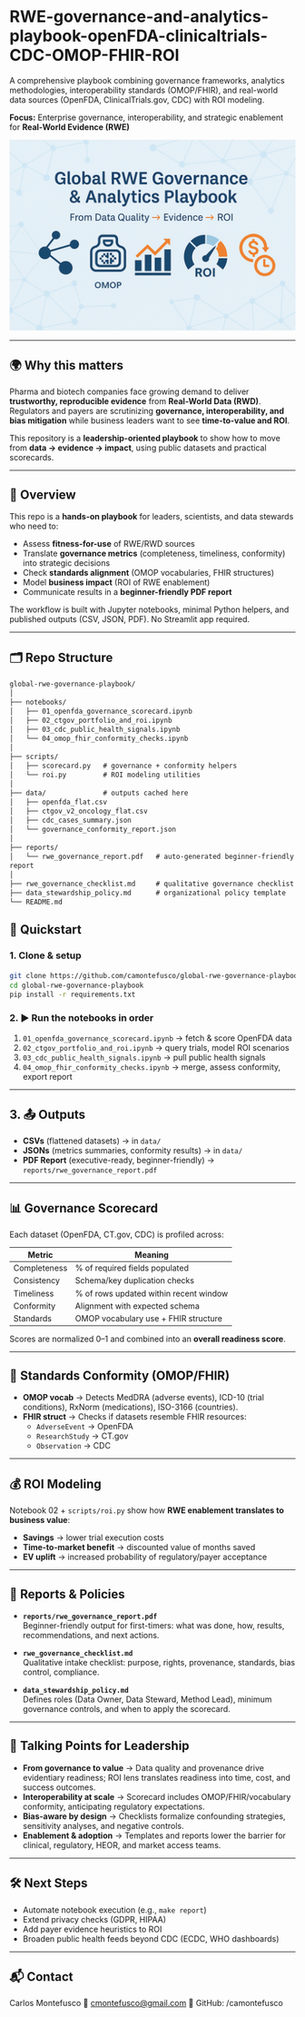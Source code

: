 # RWE-governance-and-analytics-playbook-openFDA-clinicaltrials-CDC-OMOP-FHIR-ROI
A comprehensive playbook combining governance frameworks, analytics methodologies, interoperability standards (OMOP/FHIR), and real-world data sources (OpenFDA, ClinicalTrials.gov, CDC) with ROI modeling.

**Focus:** Enterprise governance, interoperability, and strategic enablement for **Real-World Evidence (RWE)**

![Banner](banner.png)

---

## 🌍 Why this matters

Pharma and biotech companies face growing demand to deliver **trustworthy, reproducible evidence** from **Real-World Data (RWD)**.  
Regulators and payers are scrutinizing **governance, interoperability, and bias mitigation** while business leaders want to see **time-to-value and ROI**.

This repository is a **leadership-oriented playbook** to show how to move from **data → evidence → impact**, using public datasets and practical scorecards.

---

## 📖 Overview

This repo is a **hands-on playbook** for leaders, scientists, and data stewards who need to:

- Assess **fitness-for-use** of RWE/RWD sources  
- Translate **governance metrics** (completeness, timeliness, conformity) into strategic decisions  
- Check **standards alignment** (OMOP vocabularies, FHIR structures)  
- Model **business impact** (ROI of RWE enablement)  
- Communicate results in a **beginner-friendly PDF report**  

The workflow is built with Jupyter notebooks, minimal Python helpers, and published outputs (CSV, JSON, PDF). No Streamlit app required.

---

## 🗂️ Repo Structure

```text
global-rwe-governance-playbook/
│
├── notebooks/
│   ├── 01_openfda_governance_scorecard.ipynb
│   ├── 02_ctgov_portfolio_and_roi.ipynb
│   ├── 03_cdc_public_health_signals.ipynb
│   └── 04_omop_fhir_conformity_checks.ipynb
│
├── scripts/
│   ├── scorecard.py   # governance + conformity helpers
│   └── roi.py         # ROI modeling utilities
│
├── data/              # outputs cached here
│   ├── openfda_flat.csv
│   ├── ctgov_v2_oncology_flat.csv
│   ├── cdc_cases_summary.json
│   └── governance_conformity_report.json
│
├── reports/
│   └── rwe_governance_report.pdf   # auto-generated beginner-friendly report
│
├── rwe_governance_checklist.md     # qualitative governance checklist
├── data_stewardship_policy.md      # organizational policy template
└── README.md
```
## 🚀 Quickstart

### 1. Clone & setup
```bash
git clone https://github.com/camontefusco/global-rwe-governance-playbook.git
cd global-rwe-governance-playbook
pip install -r requirements.txt
```
### 2. ▶️ Run the notebooks in order

1. `01_openfda_governance_scorecard.ipynb` → fetch & score OpenFDA data  
2. `02_ctgov_portfolio_and_roi.ipynb` → query trials, model ROI scenarios  
3. `03_cdc_public_health_signals.ipynb` → pull public health signals  
4. `04_omop_fhir_conformity_checks.ipynb` → merge, assess conformity, export report  

---

## 3. 📤 Outputs

- **CSVs** (flattened datasets) → in `data/`  
- **JSONs** (metrics summaries, conformity results) → in `data/`  
- **PDF Report** (executive-ready, beginner-friendly) → `reports/rwe_governance_report.pdf`  

---

## 📊 Governance Scorecard

Each dataset (OpenFDA, CT.gov, CDC) is profiled across:

| Metric       | Meaning                                   |
|--------------|-------------------------------------------|
| Completeness | % of required fields populated            |
| Consistency  | Schema/key duplication checks             |
| Timeliness   | % of rows updated within recent window    |
| Conformity   | Alignment with expected schema            |
| Standards    | OMOP vocabulary use + FHIR structure      |

Scores are normalized 0–1 and combined into an **overall readiness score**.

---

## 🧬 Standards Conformity (OMOP/FHIR)

- **OMOP vocab** → Detects MedDRA (adverse events), ICD-10 (trial conditions), RxNorm (medications), ISO-3166 (countries).  
- **FHIR struct** → Checks if datasets resemble FHIR resources:  
  - `AdverseEvent` → OpenFDA  
  - `ResearchStudy` → CT.gov  
  - `Observation` → CDC  

---

## 💰 ROI Modeling

Notebook 02 + `scripts/roi.py` show how **RWE enablement translates to business value**:

- **Savings** → lower trial execution costs  
- **Time-to-market benefit** → discounted value of months saved  
- **EV uplift** → increased probability of regulatory/payer acceptance  

---

## 📑 Reports & Policies

- **`reports/rwe_governance_report.pdf`**  
  Beginner-friendly output for first-timers: what was done, how, results, recommendations, and next actions.  

- **`rwe_governance_checklist.md`**  
  Qualitative intake checklist: purpose, rights, provenance, standards, bias control, compliance.  

- **`data_stewardship_policy.md`**  
  Defines roles (Data Owner, Data Steward, Method Lead), minimum governance controls, and when to apply the scorecard.  

---

## 🧭 Talking Points for Leadership

- **From governance to value** → Data quality and provenance drive evidentiary readiness; ROI lens translates readiness into time, cost, and success outcomes.  
- **Interoperability at scale** → Scorecard includes OMOP/FHIR/vocabulary conformity, anticipating regulatory expectations.  
- **Bias-aware by design** → Checklists formalize confounding strategies, sensitivity analyses, and negative controls.  
- **Enablement & adoption** → Templates and reports lower the barrier for clinical, regulatory, HEOR, and market access teams.  

---

## 🛠️ Next Steps

- Automate notebook execution (e.g., `make report`)  
- Extend privacy checks (GDPR, HIPAA)  
- Add payer evidence heuristics to ROI  
- Broaden public health feeds beyond CDC (ECDC, WHO dashboards)  

---

## 📬 Contact
Carlos Montefusco
📧 cmontefusco@gmail.com
🔗 GitHub: /camontefusco
